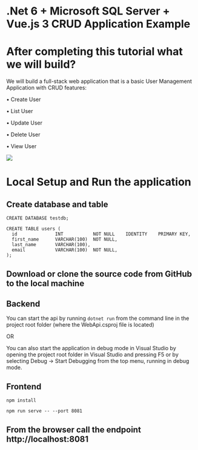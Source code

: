 # .Net 6 + Microsoft SQL Server + Vue.js 3 CRUD Application Example

# After completing this tutorial what we will build? 
We will build a full-stack web application that is a basic User Management Application with CRUD features: 

• Create User      

• List User 

• Update User 

• Delete User 

• View User

<img src="https://blogger.googleusercontent.com/img/b/R29vZ2xl/AVvXsEjkozeHDwIlXlirtSCLqtcrgU7145lqUcbqC2YxuEM9mf8e7cIUz8PKgPTfl3iMCDke3c44rkVBZFeNop6MTVAzgYKNy5GomrjS4BxqRJpmW1Iowgc3_ELit72zcKgKP_LjPWBwT-WNIohxbc9uc2wkToy4RHdsKMEw9NF44ufR0wis9-V41Fi1d2kOIw/s1048/uinetvue.png">


# Local Setup and Run the application

<h2>Create database and table</h2>

```CREATE DATABASE testdb;```

```
CREATE TABLE users (
  id              INT           NOT NULL    IDENTITY    PRIMARY KEY,
  first_name      VARCHAR(100)  NOT NULL,
  last_name       VARCHAR(100),
  email           VARCHAR(100)  NOT NULL,
);

```

<h2> Download or clone the source code from GitHub to the local machine</h2>

<h2> Backend</h2>

You can start the api by running ```dotnet run``` from the command line in the project root folder (where the WebApi.csproj file is located)

OR

You can also start the application in debug mode in Visual Studio by opening the project root folder in Visual Studio and pressing F5 or by selecting Debug -> Start Debugging from the top menu, running in debug mode.

<h2>Frontend</h2>

```npm install```

```npm run serve -- --port 8081```

<h2>From the browser call the endpoint http://localhost:8081</h2>


